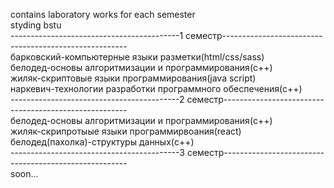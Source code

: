 contains laboratory works for each semester</br>
styding bstu </br>
------------------------------------------1 семестр------------------------------------------------------</br>
барковский-компьютерные языки разметки(html/css/sass)</br>
белодед-основы алгоритмизации и программирования(c++)</br>
жиляк-скриптовые языки программирования(java script)</br>
наркевич-технологии разработки программного обеспечения(c++)</br>
------------------------------------------2 семестр------------------------------------------------------</br>
белодед-основы алгоритмизации и программирования(c++)</br>
жиляк-скрипротыые языки программирвоания(react)</br>
белодед(пахолка)-структуры данных(c++)</br>
------------------------------------------3 семестр------------------------------------------------------</br>
soon... </br>
